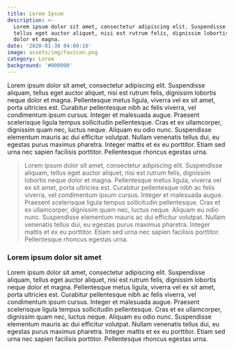 ```yaml
---
title: Lorem Ipsum
description: >-
  Lorem ipsum dolor sit amet, consectetur adipiscing elit. Suspendisse aliquam,
  tellus eget auctor aliquet, nisi est rutrum felis, dignissim lobortis neque
  dolor et magna.
date: '2020-01-30 04:08:16'
image: assets/img/favicon.png
category: Lorem
background: '#000000'
---
```


Lorem ipsum dolor sit amet, consectetur adipiscing elit. Suspendisse aliquam, tellus eget auctor aliquet, nisi est rutrum felis, dignissim lobortis neque dolor et magna. Pellentesque metus ligula, viverra vel ex sit amet, porta ultricies est. Curabitur pellentesque nibh ac felis viverra, vel condimentum ipsum cursus. Integer et malesuada augue. Praesent scelerisque ligula tempus sollicitudin pellentesque. Cras et ex ullamcorper, dignissim quam nec, luctus neque. Aliquam eu odio nunc. Suspendisse elementum mauris ac dui efficitur volutpat. Nullam venenatis tellus dui, eu egestas purus maximus pharetra. Integer mattis et ex eu porttitor. Etiam sed urna nec sapien facilisis porttitor. Pellentesque rhoncus egestas urna.

> Lorem ipsum dolor sit amet, consectetur adipiscing elit. Suspendisse aliquam, tellus eget auctor aliquet, nisi est rutrum felis, dignissim lobortis neque dolor et magna. Pellentesque metus ligula, viverra vel ex sit amet, porta ultricies est. Curabitur pellentesque nibh ac felis viverra, vel condimentum ipsum cursus. Integer et malesuada augue. Praesent scelerisque ligula tempus sollicitudin pellentesque. Cras et ex ullamcorper, dignissim quam nec, luctus neque. Aliquam eu odio nunc. Suspendisse elementum mauris ac dui efficitur volutpat. Nullam venenatis tellus dui, eu egestas purus maximus pharetra. Integer mattis et ex eu porttitor. Etiam sed urna nec sapien facilisis porttitor. Pellentesque rhoncus egestas urna.

### Lorem ipsum dolor sit amet

Lorem ipsum dolor sit amet, consectetur adipiscing elit. Suspendisse aliquam, tellus eget auctor aliquet, nisi est rutrum felis, dignissim lobortis neque dolor et magna. Pellentesque metus ligula, viverra vel ex sit amet, porta ultricies est. Curabitur pellentesque nibh ac felis viverra, vel condimentum ipsum cursus. Integer et malesuada augue. Praesent scelerisque ligula tempus sollicitudin pellentesque. Cras et ex ullamcorper, dignissim quam nec, luctus neque. Aliquam eu odio nunc. Suspendisse elementum mauris ac dui efficitur volutpat. Nullam venenatis tellus dui, eu egestas purus maximus pharetra. Integer mattis et ex eu porttitor. Etiam sed urna nec sapien facilisis porttitor. Pellentesque rhoncus egestas urna.
